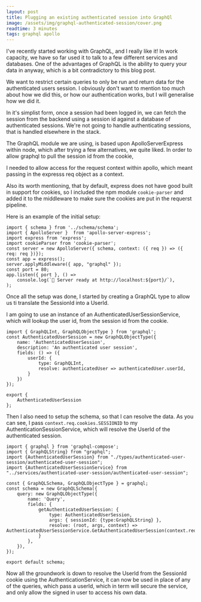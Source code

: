 ```yaml
---
layout: post
title: Plugging an existing authenticated session into GraphQl
image: /assets/img/graphql-authenticated-session/cover.png
readtime: 3 minutes
tags: graphql apollo
---
```


I've recently started working with GraphQL, and I really like it! In work capacity, we have so far used it to talk to a few different services and databases. One of the advantages of GraphQL is the ability to query your data in anyway, which is a bit contradictory to this blog post.

We want to restrict certain queries to only be run and return data for the authenticated users session. I obviously don't want to mention too much about how we did this, or how our authentication works, but I will generalise how we did it.

<amp-img src="/assets/img/graphql-authenticated-session/padlock.png"
  width="666"
  height="712"
  layout="responsive">
</amp-img>


In it's simplist form, once a session had been logged in, we can fetch the session from the backend using a session id against a database of authenticated sessions. We're not going to handle authenticating sessions, that is handled elsewhere in the stack.


The GraphQL module we are using, is based upon ApolloServerExpress within node, which after trying a few alternatives, we quite liked. In order to allow graphql to pull the session id from the cookie, 

I needed to allow access for the request context within apollo, which meant passing in the expresss req object as a context. 

Also its worth mentioning, that by default, express does not have good built in support for cookies, so I included the npm module `cookie-parser` and added it to the middleware to make sure the cookies are put in the requerst pipeline.

Here is an example of the initial setup:

```
import { schema } from '../schema/schema';
import { ApolloServer }  from 'apollo-server-express';
import express from 'express';
import cookieParser from 'cookie-parser';
const server = new ApolloServer({ schema, context: ({ req }) => ({ req: req })});
const app = express();
server.applyMiddleware({ app, "graphql" });
const port = 80;
app.listen({ port }, () =>
    console.log(`🚀 Server ready at http://localhost:${port}/`),
);
```

<amp-img src="/assets/img/graphql-authenticated-session/ghraphql-apollo.png"
  width="978"
  height="612"
  layout="responsive">
</amp-img>


Once all the setup was done, I started by creating a GraphQL type to allow us ti translate the SessionId into a UserId. 

I am going to use an instance of an AuthenticatedUserSessionService, which will lookup the user id, from the session id from the cookie. 


```
import { GraphQLInt, GraphQLObjectType } from 'graphql';
const AuthenticatedUserSession = new GraphQLObjectType({
    name: 'AuthenticatedUserSession',
    description: 'An authenticated user session',
    fields: () => ({
        userId: {
            type: GraphQLInt,
            resolve: authenticatedUser => authenticatedUser.userId,
        }
    })
});

export {
    AuthenticatedUserSession
};
```


Then I also need to setup the schema, so that I can resolve the data. As you can see, I pass `context.req.cookies.SESSIONID` to my AuthenticationSessionService, which will resolve the UserId of the authenticated session.

```
import { graphql } from 'graphql-compose';
import { GraphQLString} from "graphql";
import {AuthenticatedUserSession} from "./types/authenticated-user-session/authenticated-user-session";
import {AuthenticatedUserSessionService} from "../services/authenticated-user-session/authenticated-user-session";

const { GraphQLSchema, GraphQLObjectType } = graphql;
const schema = new GraphQLSchema({
    query: new GraphQLObjectType({
        name: 'Query',
        fields: {
            getAuthenticatedUserSession: {
                type: AuthenticatedUserSession,
                args: { sessionId: {type:GraphQLString} },
                resolve: (root, args, context) => AuthenticatedUserSessionService.GetAuthenticatedUserSession(context.req.cookies.SESSIONID)
            }
        },
    }),
});

export default schema;
```

Now all the groundwork is down to resolve the UserId from the SessionId cookie using the AuthenticationService, it can now be used in place of any of the queries, which pass a userId, which in term will secure the service, and only allow the signed in user to access his own data.

<amp-img src="/assets/img/graphql-authenticated-session/tunnel.png"
  width="974"
  height="564"
  layout="responsive">
</amp-img>
